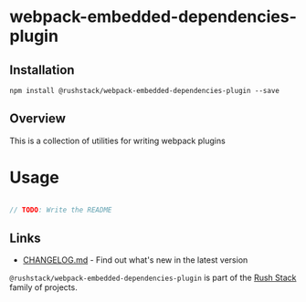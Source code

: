 # webpack-embedded-dependencies-plugin

## Installation

`npm install @rushstack/webpack-embedded-dependencies-plugin --save`

## Overview

This is a collection of utilities for writing webpack plugins

# Usage

```JavaScript

// TODO: Write the README

```

## Links

- [CHANGELOG.md](
  https://github.com/microsoft/rushstack/blob/main/webpack/webpack-embedded-dependencies-plugin/CHANGELOG.md) - Find
  out what's new in the latest version

`@rushstack/webpack-embedded-dependencies-plugin` is part of the [Rush Stack](https://rushstack.io/) family of projects.